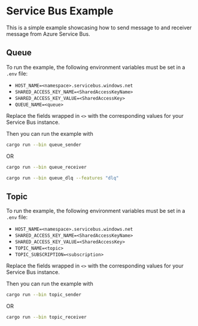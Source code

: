 # Service Bus Example

This is a simple example showcasing how to send message to and receiver message from Azure Service Bus.

## Queue

To run the example, the following environment variables must be set in a `.env` file:

- `HOST_NAME=<namespace>.servicebus.windows.net`
- `SHARED_ACCESS_KEY_NAME=<SharedAccessKeyName>`
- `SHARED_ACCESS_KEY_VALUE=<SharedAccessKey>`
- `QUEUE_NAME=<queue>`

Replace the fields wrapped in `<>` with the corresponding values for your Service Bus instance.

Then you can run the example with

```sh
cargo run --bin queue_sender
```

OR

```sh
cargo run --bin queue_receiver
```

```sh
cargo run --bin queue_dlq --features "dlq"
```

## Topic

To run the example, the following environment variables must be set in a `.env` file:

- `HOST_NAME=<namespace>.servicebus.windows.net`
- `SHARED_ACCESS_KEY_NAME=<SharedAccessKeyName>`
- `SHARED_ACCESS_KEY_VALUE=<SharedAccessKey>`
- `TOPIC_NAME=<topic>`
- `TOPIC_SUBSCRIPTION=<subscription>`

Replace the fields wrapped in `<>` with the corresponding values for your Service Bus instance.

Then you can run the example with

```sh
cargo run --bin topic_sender
```

OR

```sh
cargo run --bin topic_receiver
```
